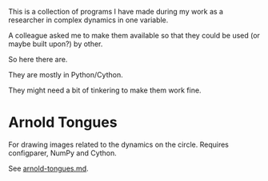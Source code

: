 This is a collection of programs I have made during my work as a researcher in complex dynamics in one variable.

A colleague asked me to make them available so that they could be used (or maybe built upon?) by other.

So here there are.

They are mostly in Python/Cython.

They might need a bit of tinkering to make them work fine.

# Arnold Tongues

For drawing images related to the dynamics on the circle. Requires configparer, NumPy and Cython. 

See [arnold-tongues.md](./arnold-tongues.md).
